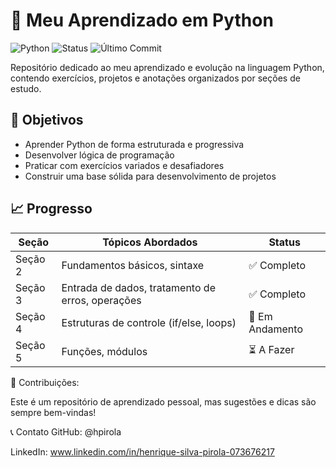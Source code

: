 # 🐍 Meu Aprendizado em Python

![Python](https://img.shields.io/badge/Python-3.x-blue?logo=python)
![Status](https://img.shields.io/badge/Status-Em%20Desenvolvimento-brightgreen)
![Último Commit](https://img.shields.io/github/last-commit/hpirola/meu-aprendizado-python)

Repositório dedicado ao meu aprendizado e evolução na linguagem Python, contendo exercícios, projetos e anotações organizados por seções de estudo.

## 🎯 Objetivos

- Aprender Python de forma estruturada e progressiva
- Desenvolver lógica de programação
- Praticar com exercícios variados e desafiadores
- Construir uma base sólida para desenvolvimento de projetos

## 📈 Progresso

| Seção | Tópicos Abordados | Status |
|-------|-------------------|--------|
| Seção 2 | Fundamentos básicos, sintaxe | ✅ Completo |
| Seção 3 | Entrada de dados, tratamento de erros, operações | ✅ Completo |
| Seção 4 | Estruturas de controle (if/else, loops) | 🚧 Em Andamento |
| Seção 5 | Funções, módulos | ⏳ A Fazer |


🤝 Contribuições:

Este é um repositório de aprendizado pessoal, mas sugestões e dicas são sempre bem-vindas!

📞 Contato
GitHub: @hpirola

LinkedIn: www.linkedin.com/in/henrique-silva-pirola-073676217
